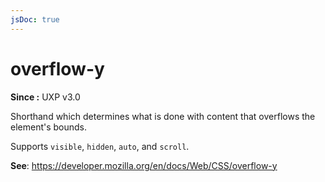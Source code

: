 ```yaml
---
jsDoc: true
---
```

# overflow-y

**Since :** UXP v3.0

Shorthand which determines what is done with content that overflows the element's bounds.

Supports `visible`, `hidden`, `auto`, and `scroll`.

**See**: https://developer.mozilla.org/en/docs/Web/CSS/overflow-y
